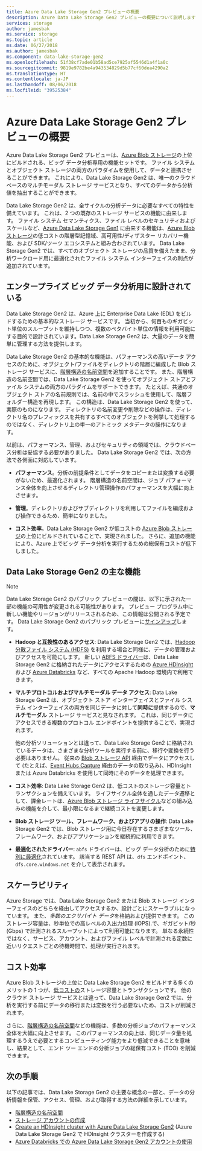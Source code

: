 ```yaml
---
title: Azure Data Lake Storage Gen2 プレビューの概要
description: Azure Data Lake Storage Gen2 プレビューの概要について説明します
services: storage
author: jamesbak
ms.service: storage
ms.topic: article
ms.date: 06/27/2018
ms.author: jamesbak
ms.component: data-lake-storage-gen2
ms.openlocfilehash: 51f38cf7ade01b58ad5ce7925af5546d1a4f1a0c
ms.sourcegitcommit: 9819e9782be4a943534829d5b77cf60dea4290a2
ms.translationtype: HT
ms.contentlocale: ja-JP
ms.lasthandoff: 08/06/2018
ms.locfileid: "39525384"
---
```

# <a name="introduction-to-azure-data-lake-storage-gen2-preview"></a>Azure Data Lake Storage Gen2 プレビューの概要

Azure Data Lake Storage Gen2 プレビューは、[Azure Blob ストレージ](../blobs/storage-blobs-introduction.md)の上位にビルドされる、ビッグ データ分析専用の機能セットです。 ファイル システムとオブジェクト ストレージの両方のパラダイムを使用して、データと連携させることができます。 これにより、Data Lake Storage Gen2 は、唯一のクラウドベースのマルチモーダル ストレージ サービスとなり、すべてのデータから分析値を抽出することができます。

Data Lake Storage Gen2 は、全サイクルの分析データに必要なすべての特性を備えています。 これは、2 つの既存のストレージ サービスの機能に由来します。 ファイル システム セマンティクス、ファイル レベルのセキュリティおよびスケールなど、[Azure Data Lake Storage Gen1](../../data-lake-store/index.md) に由来する機能は、[Azure Blob ストレージ](../blobs/storage-blobs-introduction.md)の低コストの階層型記憶域、高可用性/ディザスター リカバリー機能、および SDK/ツーツ エコシステムと組み合わされています。 Data Lake Storage Gen2 では、すべてのオブジェクト ストレージの品質を備えたまま、分析ワークロード用に最適化されたファイル システム インターフェイスの利点が追加されています。

## <a name="designed-for-enterprise-big-data-analytics"></a>エンタープライズ ビッグ データ分析用に設計されている

Data Lake Storage Gen2 は、Azure 上に Enterprise Data Lake (EDL) をビルドするための基本的なストレージ サービスです。 当初から、何百ものギガビット単位のスループットを維持しつつ、複数のペタバイト単位の情報を利用可能にする目的で設計されています。Data Lake Storage Gen2 は、大量のデータを簡単に管理する方法を提供します。

Data Lake Storage Gen2 の基本的な機能は、パフォーマンスの高いデータ アクセスのために、オブジェクト/ファイルをディレクトリの階層に編成した Blob ストレージ サービスに、[階層構造の名前空間](./namespace.md)を追加することです。 また、階層構造の名前空間では、Data Lake Storage Gen2 を使ってオブジェクト ストアとファイル システムの両方のパラダイムをサポートできます。 たとえば、共通のオブジェクト ストアの名前規則では、名前の中でスラッシュを使用して、階層フォルダー構造を再現します。 この構造は、Data Lake Storage Gen2 を使って、実際のものになります。 ディレクトリの名前変更や削除などの操作は、ディレクトリ名のプレフィックスを共有するすべてのオブジェクトを列挙して処理するのではなく、ディレクトリ上の単一のアトミック メタデータの操作になります。

以前は、パフォーマンス、管理、およびセキュリティの領域では、クラウドベース分析は妥協する必要がありました。 Data Lake Storage Gen2 では、次の方法で各側面に対応しています。

- **パフォーマンス**。分析の前提条件としてデータをコピーまたは変換する必要がないため、最適化されます。 階層構造の名前空間は、ジョブ パフォーマンス全体を向上させるディレクトリ管理操作のパフォーマンスを大幅に向上させます。

- **管理**。ディレクトリおよびサブディレクトリを利用してファイルを編成および操作できるため、簡単になりました。

- **コスト効率**。Data Lake Storage Gen2 が低コストの [Azure Blob ストレージ](../blobs/storage-blobs-introduction.md)の上位にビルドされていることで、実現されました。 さらに、追加の機能により、Azure 上でビッグ データ分析を実行するための総保有コストが低下しました。

## <a name="key-features-of-data-lake-storage-gen2"></a>Data Lake Storage Gen2 の主な機能

> [!NOTE]
> Data Lake Storage Gen2 のパブリック プレビューの間は、以下に示された一部の機能の可用性が変更される可能性があります。 プレビュー プログラム中に新しい機能やリージョンがリリースされるため、この情報は公開される予定です。
> Data Lake Storage Gen2 のパブリック プレビューに[サインアップ](https://aka.ms/adlsgen2signup)します。  

- **Hadoop と互換性のあるアクセス**: Data Lake Storage Gen2 では、[Hadoop 分散ファイル システム (HDFS)](http://hadoop.apache.org/docs/current/hadoop-project-dist/hadoop-hdfs/HdfsDesign.html) を利用する場合と同様に、データの管理およびアクセスを可能にします。 新しい [ABFS ドライバー](./abfs-driver.md)は、Data Lake Storage Gen2 に格納されたデータにアクセスするための [Azure HDInsight](../../hdinsight/index.yml) および [Azure Databricks](../../azure-databricks/index.yml) など、すべての Apache Hadoop 環境内で利用できます。

- **マルチプロトコルおよびマルチモーダル データ アクセス**: Data Lake Storage Gen2 は、オブジェクト ストア インターフェイスとファイル システム インターフェイスの両方を同じデータに対して**同時に**提供するので、**マルチモーダル** ストレージ サービスと見なされます。 これは、同じデータにアクセスできる複数のプロトコル エンドポイントを提供することで、実現されます。 

    他の分析ソリューションとは違って、Data Lake Storage Gen2 に格納されているデータは、さまざまな分析ツールを実行する前に、移行や変換を行う必要はありません。 従来の [Blob ストレージ API](../blobs/storage-blobs-introduction.md) 経由でデータにアクセスして (たとえば、[Event Hubs Capture](../../event-hubs/event-hubs-capture-enable-through-portal.md) 経由のデータの取り込み)、HDInsight または Azure Databricks を使用して同時にそのデータを処理できます。 

- **コスト効率**: Data Lake Storage Gen2 は、低コストのストレージ容量とトランザクションを備えています。 ライフサイクル全体を通したデータ遷移として、課金レートは、[Azure Blob ストレージ ライフサイクル](../common/storage-lifecycle-managment-concepts.md)などの組み込みの機能を介して、最小限になるまで継続コストを変更します。

- **Blob ストレージ ツール、フレームワーク、およびアプリの操作**: Data Lake Storage Gen2 では、Blob ストレージ用に今日存在するさまざまなツール、フレームワーク、およびアプリケーションを継続的に利用できます。

- **最適化されたドライバー**: `abfs` ドライバーは、ビッグ データ分析のために[特別に最適化](./abfs-driver.md)されています。 該当する REST API は、`dfs` エンドポイント、`dfs.core.windows.net` を介して表示されます。

## <a name="scalability"></a>スケーラビリティ

Azure Storage では、Data Lake Storage Gen2 または Blob ストレージ インターフェイスのどちらを経由してアクセスするか、設計ごとにスケーラブルになっています。 また、*多数のエクサバイト データ*を格納および提供できます。 このストレージ容量は、秒単位での高レベルの入出力処理 (IOPS).で、ギガビット/秒 (Gbps) で計測されるスループットによって利用可能になります。 単なる永続性ではなく、サービス、アカウント、およびファイル レベルで計測される定数に近いリクエストごとの待機時間で、処理が実行されます。

## <a name="cost-effectiveness"></a>コスト効率

Azure Blob ストレージの上位に Data Lake Storage Gen2 をビルドする多くのメリットの 1 つが、[低コストの](https://azure.microsoft.com/pricing/details/storage)ストレージ容量とトランザクションです。 他のクラウド ストレージ サービスとは違って、Data Lake Storage Gen2 では、分析を実行する前にデータの移行または変換を行う必要ないため、コストが削減されます。

さらに、[階層構造の名前空間](./namespace.md)などの機能は、多数の分析ジョブのパフォーマンス全体を大幅に向上させます。 このパフォーマンスの向上は、同じデータ量を処理するうえで必要とするコンピューティング能力をより低減できることを意味し、結果として、エンド ツー エンドの分析ジョブの総保有コスト (TCO) を削減できます。

## <a name="next-steps"></a>次の手順

以下の記事では、Data Lake Storage Gen2 の主要な概念の一部と、データの分析情報を保管、アクセス、管理、および取得する方法の詳細を示しています。

* [階層構造の名前空間](./namespace.md)
* [ストレージ アカウントの作成](./quickstart-create-account.md)
* [Create an HDInsight cluster with Azure Data Lake Storage Gen2](./quickstart-create-connect-hdi-cluster.md) (Azure Data Lake Storage Gen2 で HDInsight クラスターを作成する)
* [Azure Databricks での Azure Data Lake Storage Gen2 アカウントの使用](./quickstart-create-databricks-account.md) 
